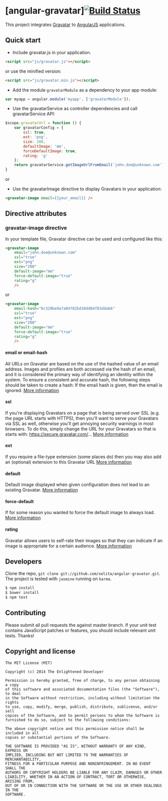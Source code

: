 # [angular-gravatar][![Build Status](https://travis-ci.org/xelita/angular-gravatar.png?branch=master)](https://travis-ci.org/xelita/angular-gravatar)

This project integrates [Gravatar](http://en.gravatar.com) to [AngularJS](https://angularjs.org) applications.

## Quick start

+ Include gravatar.js in your application.

```html
<script src="js/gravatar.js"></script>
```

or use the minified version:

```html
<script src="js/gravatar.min.js"></script>
```

+ Add the module `gravatarModule` as a dependency to your app module:

```javascript
var myapp = angular.module('myapp', ['gravatarModule']);
```

+ Use the gravatarService as controller dependencies and call gravatarService API:

```javascript
$scope.gravatarUrl = function () {
    var gravatarConfig = {
        ssl: true,
        ext: 'png',
        size: 200,
        defaultImage: 'mm',
        forceDefaultImage: true,
        rating: 'g'
    };
    return gravatarService.getImageUrlFromEmail('john.doe@unknown.com');
}
```

or

+ Use the gravatarImage directive to display Gravatars in your application:

```html
<gravatar-image email={{your_email}} />
```

## Directive attributes

### gravatar-image directive

In your template file, Gravatar directive can be used and configured like this:

```html
<gravatar-image 
    email="john.doe@unknown.com" 
    ssl="true" 
    ext="png" 
    size="200" 
    default-image="mm" 
    force-default-image="true" 
    rating="g"
    />
```

or

```html
<gravatar-image 
    email-hash="6c320be9a7a04782bd10dd04f81ddab6" 
    ssl="true" 
    ext="png" 
    size="200" 
    default-image="mm" 
    force-default-image="true" 
    rating="g"
    />
```

#### email or email-hash
All URLs on Gravatar are based on the use of the hashed value of an email address. Images and profiles are both accessed via the hash of an email, and it is considered the primary way of identifying an identity within the system. To ensure a consistent and accurate hash, the following steps should be taken to create a hash:
If the email hash is given, then the email is ignored.
[More information](https://en.gravatar.com/site/implement/hash/)

#### ssl
If you're displaying Gravatars on a page that is being served over SSL (e.g. the page URL starts with HTTPS), then you'll want to serve your Gravatars via SSL as well, otherwise you'll get annoying security warnings in most browsers. To do this, simply change the URL for your Gravatars so that is starts with:
https://secure.gravatar.com/...
[More information](https://en.gravatar.com/site/implement/images/)

#### ext
If you require a file-type extension (some places do) then you may also add an (optional) extension to this Gravatar URL
[More information](https://en.gravatar.com/site/implement/images/)

#### default
Default image displayed when given configuration does not lead to an existing Gravatar.
[More information](https://en.gravatar.com/site/implement/images/)

#### force-default
If for some reason you wanted to force the default image to always load.
[More information](https://en.gravatar.com/site/implement/images/)

#### rating
Gravatar allows users to self-rate their images so that they can indicate if an image is appropriate for a certain audience.
[More information](https://en.gravatar.com/site/implement/images/)

## Developers

Clone the repo, `git clone git://github.com/xelita/angular-gravatar.git`.
The project is tested with `jasmine` running on `karma`.

>
``` bash
$ npm install
$ bower install
$ npm test
```

## Contributing

Please submit all pull requests the against master branch. If your unit test contains JavaScript patches or features, you should include relevant unit tests. Thanks!

## Copyright and license

    The MIT License (MIT)

    Copyright (c) 2014 The Enlightened Developer

    Permission is hereby granted, free of charge, to any person obtaining a copy
    of this software and associated documentation files (the "Software"), to deal
    in the Software without restriction, including without limitation the rights
    to use, copy, modify, merge, publish, distribute, sublicense, and/or sell
    copies of the Software, and to permit persons to whom the Software is
    furnished to do so, subject to the following conditions:

    The above copyright notice and this permission notice shall be included in all
    copies or substantial portions of the Software.

    THE SOFTWARE IS PROVIDED "AS IS", WITHOUT WARRANTY OF ANY KIND, EXPRESS OR
    IMPLIED, INCLUDING BUT NOT LIMITED TO THE WARRANTIES OF MERCHANTABILITY,
    FITNESS FOR A PARTICULAR PURPOSE AND NONINFRINGEMENT. IN NO EVENT SHALL THE
    AUTHORS OR COPYRIGHT HOLDERS BE LIABLE FOR ANY CLAIM, DAMAGES OR OTHER
    LIABILITY, WHETHER IN AN ACTION OF CONTRACT, TORT OR OTHERWISE, ARISING FROM,
    OUT OF OR IN CONNECTION WITH THE SOFTWARE OR THE USE OR OTHER DEALINGS IN THE
    SOFTWARE.
